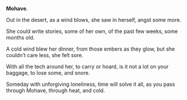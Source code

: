 **Mohave**.

Out in the desert,
as a wind blows,
she saw in herself,
angst some more.

She could write stories,
some of her own,
of the past few weeks,
some months old.

A cold wind blew her dinner,
from those embers as they glow,
but she couldn’t care less,
she felt sore.

With all the tech around her,
to carry or hoard,
is it not a lot on your baggage,
to lose some, and snore.

Someday with unforgiving loneliness,
time will solve it all,
as you pass through Mohave,
through heat, and cold.
